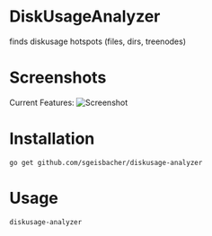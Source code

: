 # DiskUsageAnalyzer
finds diskusage hotspots (files, dirs, treenodes)
# Screenshots
Current Features:
![Screenshot](https://raw.githubusercontent.com/sgeisbacher/diskusageanalyzer/master/docs/screenshot01.png)
# Installation
    go get github.com/sgeisbacher/diskusage-analyzer
# Usage
    diskusage-analyzer

